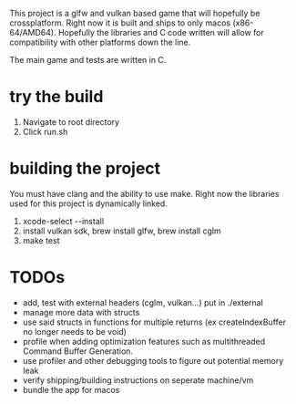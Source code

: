 This project is a glfw and vulkan based game that will hopefully be crossplatform.
Right now it is built and ships to only macos (x86-64/AMD64). 
Hopefully the libraries and C code written will allow for compatibility with other platforms down the line.

The main game and tests are written in C. 

# try the build
1. Navigate to root directory
2. Click run.sh


# building the project
You must have clang and the ability to use make. Right now the libraries used for this project is dynamically linked.

1. xcode-select --install
2. install vulkan sdk, brew install glfw, brew install cglm
3. make test

# TODOs
- add, test with external headers (cglm, vulkan...) put in ./external
- manage more data with structs
- use said structs in functions for multiple returns (ex createIndexBuffer no longer needs to be void)
- profile when adding optimization features such as multithreaded Command Buffer Generation.
- use profiler and other debugging tools to figure out potential memory leak
- verify shipping/building instructions on seperate machine/vm
- bundle the app for macos


